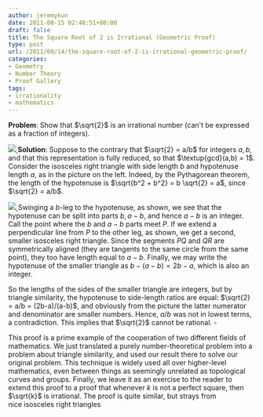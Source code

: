 ```yaml
---
author: jeremykun
date: 2011-08-15 02:48:51+00:00
draft: false
title: The Square Root of 2 is Irrational (Geometric Proof)
type: post
url: /2011/08/14/the-square-root-of-2-is-irrational-geometric-proof/
categories:
- Geometry
- Number Theory
- Proof Gallery
tags:
- irrationality
- mathematics
---
```


**Problem**: Show that $\sqrt{2}$ is an irrational number (can't be expressed as a fraction of integers).

**[![](http://jeremykun.files.wordpress.com/2011/08/apostol4.jpg)
](http://jeremykun.files.wordpress.com/2011/08/apostol4.jpg)Solution**: Suppose to the contrary that $\sqrt{2} = a/b$ for integers $a,b$, and that this representation is fully reduced, so that $\textup{gcd}(a,b) = 1$. Consider the isosceles right triangle with side length $b$ and hypotenuse length $a$, as in the picture on the left. Indeed, by the Pythagorean theorem, the length of the hypotenuse is $\sqrt{b^2 + b^2} = b \sqrt{2} = a$, since $\sqrt{2} = a/b$.

[![](http://jeremykun.files.wordpress.com/2011/08/apostol21.jpg)
](http://jeremykun.files.wordpress.com/2011/08/apostol21.jpg)Swinging a $b$-leg to the hypotenuse, as shown, we see that the hypotenuse can be split into parts $b, a-b$, and hence $a-b$ is an integer. Call the point where the $b$ and $a-b$ parts meet $P$. If we extend a perpendicular line from $P$ to the other leg, as shown, we get a second, smaller isosceles right triangle. Since the segments $PQ$ and $QR$ are symmetrically aligned (they are tangents to the same circle from the same point), they too have length equal to $a-b$. Finally, we may write the hypotenuse of the smaller triangle as $b-(a-b) = 2b-a$, which is also an integer.

So the lengths of the sides of the smaller triangle are integers, but by triangle similarity, the hypotenuse to side-length ratios are equal: $\sqrt{2} = a/b = (2b-a)/(a-b)$, and obviously from the picture the latter numerator and denominator are smaller numbers. Hence, $a/b$ was not in lowest terms, a contradiction. This implies that $\sqrt{2}$ cannot be rational. $\square$

This proof is a prime example of the cooperation of two different fields of mathematics. We just translated a purely number-theoretical problem into a problem about triangle similarity, and used our result there to solve our original problem. This technique is widely used all over higher-level mathematics, even between things as seemingly unrelated as topological curves and groups. Finally, we leave it as an exercise to the reader to extend this proof to a proof that whenever $k$ is not a perfect square, then $\sqrt{k}$ is irrational. The proof is quite similar, but strays from nice isosceles right triangles
